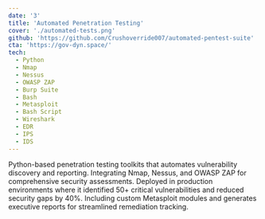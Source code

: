 ```yaml
---
date: '3'
title: 'Automated Penetration Testing'
cover: './automated-tests.png'
github: 'https://github.com/Crushoverride007/automated-pentest-suite'
cta: 'https://gov-dyn.space/'
tech:
  - Python
  - Nmap
  - Nessus
  - OWASP ZAP
  - Burp Suite
  - Bash
  - Metasploit
  - Bash Script
  - Wireshark
  - EDR
  - IPS
  - IDS
---
```


Python-based penetration testing toolkits that automates vulnerability discovery and reporting. Integrating Nmap, Nessus, and OWASP ZAP for comprehensive security assessments. Deployed in production environments where it identified 50+ critical vulnerabilities and reduced security gaps by 40%. Including custom Metasploit modules and generates executive reports for streamlined remediation tracking.